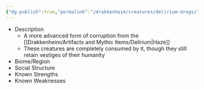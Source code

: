 ```yaml
---
{"dg-publish":true,"permalink":"/drakkenheim/creatures/delirium-dregs/","tags":["#Creature"]}
---
```


- Description
	- A more advanced form of corruption from the [[Drakkenheim/Artifacts and Mythic Items/Delirium\|Haze]]
	- These creatures are completely consumed by it, though they still retain vestiges of their humanity
- Biome/Region
- Social Structure
- Known Strengths
- Known Weaknesses